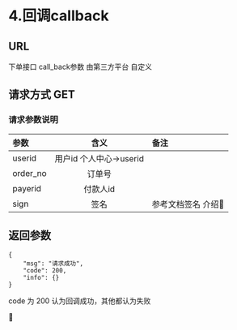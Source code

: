 # 4.回调callback



## URL

下单接口  call_back参数   由第三方平台 自定义



## 请求方式   GET
 
 
### 请求参数说明

| 参数        | 含义           | 备注  |
| :------------- |:-------------:| :-----|
| userid      | 用户id   个人中心->userid    |   |
| order_no     | 订单号      |    |
| payerid     | 付款人id      |    |
| sign    | 签名      |   参考文档签名 介绍  |

## 返回参数
```$xslt
{
    "msg": "请求成功",
    "code": 200,
    "info": {}
}
```
code  为 200
认为回调成功，其他都认为失败


 









